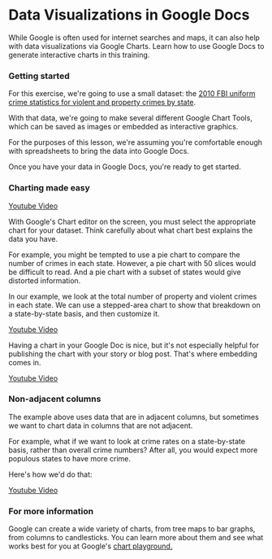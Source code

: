 <h1>Data Visualizations in Google Docs</h1>

While Google is often used for internet searches and maps, it can also help with data visualizations via Google Charts. Learn how to use Google Docs to generate interactive charts in this training. <h3>Getting started</h3>

For this exercise, we're going to use a small dataset: the <a href="http://www.fbi.gov/about-us/cjis/ucr/crime-in-the-u.s/2010/crime-in-the-u.s.-2010/tables/10tbl05.xls">2010 FBI uniform crime statistics for violent and property crimes by state</a>.

With that data, we're going to make several different Google Chart Tools, which can be saved as images or embedded as interactive graphics.

For the purposes of this lesson, we're assuming you're comfortable enough with spreadsheets to bring the data into Google Docs.

Once you have your data in Google Docs, you're ready to get started.

<h3>Charting made easy</h3>

<a href="http://www.youtube.com/embed/tdHpbiwtfWg?rel=0">Youtube Video</a>

With Google's Chart editor on the screen, you must select the appropriate chart for your dataset. Think carefully about what chart best explains the data you have.

For example, you might be tempted to use a pie chart to compare the number of crimes in each state. However, a pie chart with 50 slices would be difficult to read. And a pie chart with a subset of states would give distorted information.

In our example, we look at the total number of property and violent crimes in each state. We can use a stepped-area chart to show that breakdown on a state-by-state basis, and then customize it.

<a href="http://www.youtube.com/embed/-pKnpGZRXhw?rel=0">Youtube Video</a>

Having a chart in your Google Doc is nice, but it's not especially helpful for publishing the chart with your story or blog post. That's where embedding comes in.

<a href="http://www.youtube.com/embed/5FgkkrvqLEE?rel=0">Youtube Video</a>

<h3>Non-adjacent columns</h3>

The example above uses data that are in adjacent columns, but sometimes we want to chart data in columns that are not adjacent.

For example, what if we want to look at crime rates on a state-by-state basis, rather than overall crime numbers? After all, you would expect more populous states to have more crime.

Here's how we'd do that:

<a href="http://www.youtube.com/embed/3IPA9_In32E?rel=0">Youtube Video</a>

<h3>For more information</h3>

Google can create a wide variety of charts, from tree maps to bar graphs, from columns to candlesticks. You can learn more about them and see what works best for you at Google's <a href="http://goo.gl/lhyhr">chart playground.</a>